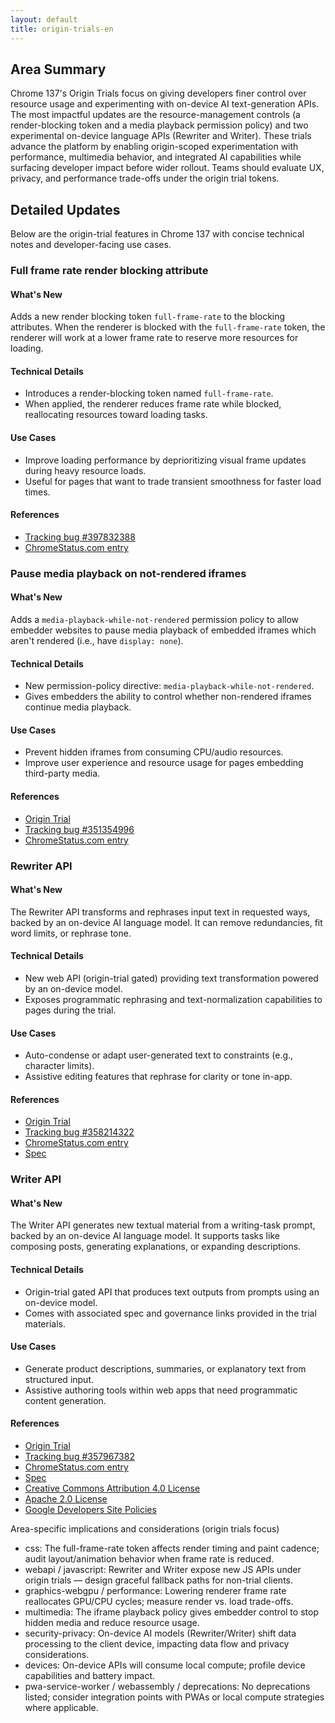 ```yaml
---
layout: default
title: origin-trials-en
---
```


## Area Summary

Chrome 137's Origin Trials focus on giving developers finer control over resource usage and experimenting with on-device AI text-generation APIs. The most impactful updates are the resource-management controls (a render-blocking token and a media playback permission policy) and two experimental on-device language APIs (Rewriter and Writer). These trials advance the platform by enabling origin-scoped experimentation with performance, multimedia behavior, and integrated AI capabilities while surfacing developer impact before wider rollout. Teams should evaluate UX, privacy, and performance trade-offs under the origin trial tokens.

## Detailed Updates

Below are the origin-trial features in Chrome 137 with concise technical notes and developer-facing use cases.

### Full frame rate render blocking attribute

#### What's New
Adds a new render blocking token `full-frame-rate` to the blocking attributes. When the renderer is blocked with the `full-frame-rate` token, the renderer will work at a lower frame rate to reserve more resources for loading.

#### Technical Details
- Introduces a render-blocking token named `full-frame-rate`.
- When applied, the renderer reduces frame rate while blocked, reallocating resources toward loading tasks.

#### Use Cases
- Improve loading performance by deprioritizing visual frame updates during heavy resource loads.
- Useful for pages that want to trade transient smoothness for faster load times.

#### References
- [Tracking bug #397832388](https://bugs.chromium.org/p/chromium/issues/detail?id=397832388)  
- [ChromeStatus.com entry](https://chromestatus.com/feature/5109023781429248)

### Pause media playback on not-rendered iframes

#### What's New
Adds a `media-playback-while-not-rendered` permission policy to allow embedder websites to pause media playback of embedded iframes which aren't rendered (i.e., have `display: none`).

#### Technical Details
- New permission-policy directive: `media-playback-while-not-rendered`.
- Gives embedders the ability to control whether non-rendered iframes continue media playback.

#### Use Cases
- Prevent hidden iframes from consuming CPU/audio resources.
- Improve user experience and resource usage for pages embedding third-party media.

#### References
- [Origin Trial](https://developer.chrome.com/origintrials/#/trials/active)  
- [Tracking bug #351354996](https://bugs.chromium.org/p/chromium/issues/detail?id=351354996)  
- [ChromeStatus.com entry](https://chromestatus.com/feature/5082854470868992)

### Rewriter API

#### What's New
The Rewriter API transforms and rephrases input text in requested ways, backed by an on-device AI language model. It can remove redundancies, fit word limits, or rephrase tone.

#### Technical Details
- New web API (origin-trial gated) providing text transformation powered by an on-device model.
- Exposes programmatic rephrasing and text-normalization capabilities to pages during the trial.

#### Use Cases
- Auto-condense or adapt user-generated text to constraints (e.g., character limits).
- Assistive editing features that rephrase for clarity or tone in-app.

#### References
- [Origin Trial](https://developer.chrome.com/origintrials/#/trials/active)  
- [Tracking bug #358214322](https://bugs.chromium.org/p/chromium/issues/detail?id=358214322)  
- [ChromeStatus.com entry](https://chromestatus.com/feature/5089854436556800)  
- [Spec](https://wicg.github.io/rewriter-api/)

### Writer API

#### What's New
The Writer API generates new textual material from a writing-task prompt, backed by an on-device AI language model. It supports tasks like composing posts, generating explanations, or expanding descriptions.

#### Technical Details
- Origin-trial gated API that produces text outputs from prompts using an on-device model.
- Comes with associated spec and governance links provided in the trial materials.

#### Use Cases
- Generate product descriptions, summaries, or explanatory text from structured input.
- Assistive authoring tools within web apps that need programmatic content generation.

#### References
- [Origin Trial](https://developer.chrome.com/origintrials/#/trials/active)  
- [Tracking bug #357967382](https://bugs.chromium.org/p/chromium/issues/detail?id=357967382)  
- [ChromeStatus.com entry](https://chromestatus.com/feature/5089855470993408)  
- [Spec](https://wicg.github.io/writer-api/)  
- [Creative Commons Attribution 4.0 License](https://creativecommons.org/licenses/by/4.0/)  
- [Apache 2.0 License](https://www.apache.org/licenses/LICENSE-2.0)  
- [Google Developers Site Policies](https://developers.google.com/site-policies)

Area-specific implications and considerations (origin trials focus)
- css: The full-frame-rate token affects render timing and paint cadence; audit layout/animation behavior when frame rate is reduced.  
- webapi / javascript: Rewriter and Writer expose new JS APIs under origin trials — design graceful fallback paths for non-trial clients.  
- graphics-webgpu / performance: Lowering renderer frame rate reallocates GPU/CPU cycles; measure render vs. load trade-offs.  
- multimedia: The iframe playback policy gives embedder control to stop hidden media and reduce resource usage.  
- security-privacy: On-device AI models (Rewriter/Writer) shift data processing to the client device, impacting data flow and privacy considerations.  
- devices: On-device APIs will consume local compute; profile device capabilities and battery impact.  
- pwa-service-worker / webassembly / deprecations: No deprecations listed; consider integration points with PWAs or local compute strategies where applicable.
